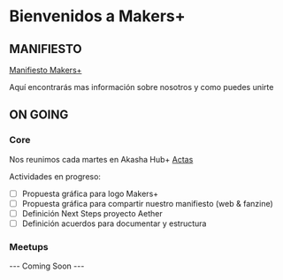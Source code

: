 # Bienvenidos a Makers+ 

## MANIFIESTO
[Manifiesto Makers+](CORE/manifiesto.md)

Aquí encontrarás mas información sobre nosotros y como puedes unirte 


## ON GOING 

### Core
Nos reunimos cada martes en Akasha Hub+ 
[Actas](CORE/Actas/2025.md)

Actividades en progreso: 
- [ ] Propuesta gráfica para logo Makers+
- [ ] Propuesta gráfica para compartir nuestro manifiesto (web & fanzine)
- [ ] Definición Next Steps proyecto Aether
- [ ] Definición acuerdos para documentar y estructura 

### Meetups 
--- Coming Soon --- 
